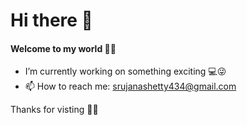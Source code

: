 # Hi there 👋



#### Welcome to my world 🙋‍♀️
- I’m currently working on something exciting 💻😜
- 📫 How to reach me: srujanashetty434@gmail.com

Thanks for visting 
🤟😄
<!--
**Srijana-Shetty/Srijana-Shetty** is a ✨ _special_ ✨ repository because its `README.md` (this file) appears on your GitHub profile.

Here are some ideas to get you started:

- 🔭 I’m currently working on ...
- 🌱 I’m currently learning ...
- 👯 I’m looking to collaborate on ...
- 🤔 I’m looking for help with ...
- 💬 Ask me about ...
- 📫 How to reach me: ...
- 😄 Pronouns: ...
- ⚡ Fun fact: ...
-->
